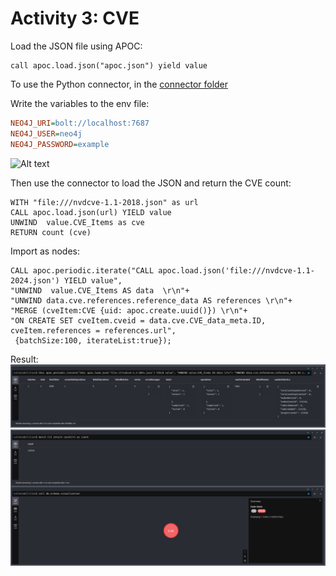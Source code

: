 
# Activity 3: CVE


Load the JSON file using APOC:

```cypher
call apoc.load.json("apoc.json") yield value
```


To use the Python connector, in the [connector folder](../connector/)

Write the variables to the env file:
```ini
NEO4J_URI=bolt://localhost:7687
NEO4J_USER=neo4j
NEO4J_PASSWORD=example
```
![Alt text](image.png)

Then use the connector to load the JSON and return the CVE count:
```cypher
WITH "file:///nvdcve-1.1-2018.json" as url 
CALL apoc.load.json(url) YIELD value 
UNWIND  value.CVE_Items as cve
RETURN count (cve)
```


Import as nodes:
```cypher
CALL apoc.periodic.iterate("CALL apoc.load.json('file:///nvdcve-1.1-2024.json') YIELD value",
"UNWIND  value.CVE_Items AS data  \r\n"+
"UNWIND data.cve.references.reference_data AS references \r\n"+
"MERGE (cveItem:CVE {uid: apoc.create.uuid()}) \r\n"+
"ON CREATE SET cveItem.cveid = data.cve.CVE_data_meta.ID, cveItem.references = references.url",
 {batchSize:100, iterateList:true});
```

Result:
![Import result](../resources/images/act3-result.png)
![Visualization](../resources/images/act3-visu.png)
